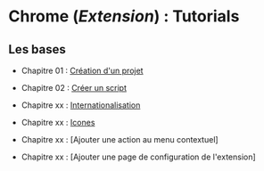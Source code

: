 # Chrome (_Extension_) : Tutorials

## Les bases

- Chapitre 01 : [Création d'un projet](https://github.com/OSW3-Campus/Chrome-Extension-tutorials/tree/chapter-01)
- Chapitre 02 : [Créer un script](https://github.com/OSW3-Campus/Chrome-Extension-tutorials/tree/chapter-02)
- Chapitre xx : [Internationalisation](https://github.com/OSW3-Campus/Chrome-Extension-tutorials/tree/i18n)
- Chapitre xx : [Icones](https://github.com/OSW3-Campus/Chrome-Extension-tutorials/tree/icons)


- Chapitre xx : [Ajouter une action au menu contextuel]
- Chapitre xx : [Ajouter une page de configuration de l'extension]
